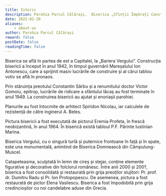 ```yaml
---
title: Istoric
description: Parohia Parcul Călărași,  Biserica „Sfinții Împărați Constantin și Elena” și „Sfânta Cuvioasă Parascheva”
date: 2022-02-28
aliases:
    - about-us
author: Parohia Parcul Călărași
reward: false
postDate: false
readingTime: false
---
```


Biserica se află în partea de est a Capitalei, la „Bariera Vergului”. Construcția bisericii a început în anul 1942, în timpul guvernării Mareșalului Ion Antonescu, care a sprijinit masiv lucrările de construire și al cărui tablou votiv se află în pronaos.

Prin stăruința preotului Constantin Sârbu și a renumitului doctor Victor Gomoiu, epitrop, lucrările de ridicare a sfântului lăcaș au fost terminate în anul 1949. La construirea bisericii au ajutat și enoriașii parohiei.

Planurile au fost întocmite de arhitect Spiridon Nicolau, iar calculele de rezistență de către inginerul A. Beles.

Pictura bisericii a fost executată de pictorul Eremia Profeta, în frescă neobizantină, în anul 1964. În biserică există tabloul P.F. Părinte Iustinian Marina.

Biserica Vergului, cu o singură turlă și puternice frontoane în față și în spate, este una monumentală, amintind de Biserica Domnească din Câmpulung-Muscel.

Catapeteasma, sculptată în lemn de cireș și stejar, conține elemente figurative și decorative din folclorul românesc. Între anii 2000 și 200?, biserica a fost consolidată și restaurată prin grija preoților slujitori: Pr. prof. dr. Dumitru Radu și Pr. Ion Protopopescu. De asemenea, pictura a fost restaurată de pictor Elena Vasilescu. Biserica a fost împodobită prin grija credincioșilor cu noi candelabre aduse din Grecia.
